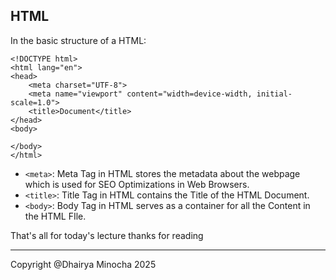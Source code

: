 ## HTML
In the basic structure of a HTML:

```
<!DOCTYPE html>
<html lang="en">
<head>
    <meta charset="UTF-8">
    <meta name="viewport" content="width=device-width, initial-scale=1.0">
    <title>Document</title>
</head>
<body>
    
</body>
</html>
```
- `<meta>`: Meta Tag in HTML stores the metadata about the webpage which is used for SEO Optimizations in Web Browsers.
- `<title>`: Title Tag in HTML contains the Title of the HTML Document.
- `<body>`: Body Tag in HTML serves as a container for all the Content in the HTML FIle.


That's all for today's lecture thanks for reading

---
Copyright @Dhairya Minocha 2025